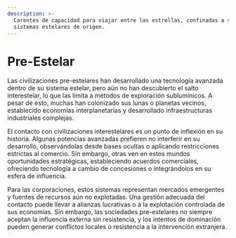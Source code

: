 ```yaml
---
description: >-
  Carentes de capacidad para viajar entre las estrellas, confinadas a sus
  sistemas estelares de origen.
---
```


# Pre-Estelar

Las civilizaciones pre-estelares han desarrollado una tecnología avanzada dentro de su sistema estelar, pero aún no han descubierto el salto interestelar, lo que las limita a métodos de exploración sublumínicos. A pesar de esto, muchas han colonizado sus lunas o planetas vecinos, establecido economías interplanetarias y desarrollado infraestructuras industriales complejas.

El contacto con civilizaciones interestelares es un punto de inflexión en su historia. Algunas potencias avanzadas prefieren no interferir en su desarrollo, observándolas desde bases ocultas o aplicando restricciones estrictas al comercio. Sin embargo, otras ven en estos mundos oportunidades estratégicas, estableciendo acuerdos comerciales, ofreciendo tecnología a cambio de concesiones o integrándolos en su esfera de influencia.

Para las corporaciones, estos sistemas representan mercados emergentes y fuentes de recursos aún no explotadas. Una gestión adecuada del contacto puede llevar a alianzas lucrativas o a la explotación controlada de sus economías. Sin embargo, las sociedades pre-estelares no siempre aceptan la influencia externa sin resistencia, y los intentos de dominación pueden generar conflictos locales o resistencia a la intervención extranjera.
